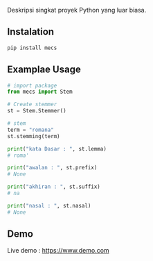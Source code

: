Deskripsi singkat proyek Python yang luar biasa.

## Instalation

```bash
pip install mecs
```

## Examplae Usage

```python
# import package
from mecs import Stem

# Create stemmer
st = Stem.Stemmer()

# stem
term = "romana"
st.stemming(term)

print("kata Dasar : ", st.lemma)
# roma'

print("awalan : ", st.prefix)
# None

print("akhiran : ", st.suffix)
# na

print("nasal : ", st.nasal)
# None

```

## Demo

Live demo : https://www.demo.com
